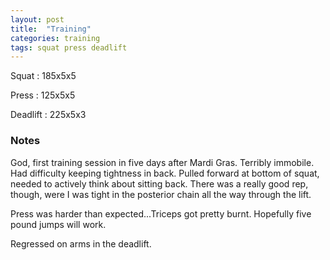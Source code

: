 ```yaml
---
layout: post
title:  "Training"
categories: training
tags: squat press deadlift
---
```


Squat       :   185x5x5

Press       :   125x5x5

Deadlift    :   225x5x3

### Notes

God, first training session in five days after Mardi Gras. Terribly immobile.
Had difficulty keeping tightness in back. Pulled forward at bottom of squat,
needed to actively think about sitting back. There was a really good rep,
though, were I was tight in the posterior chain all the way through the lift.

Press was harder than expected...Triceps got pretty burnt. Hopefully five pound
jumps will work.

Regressed on arms in the deadlift.
